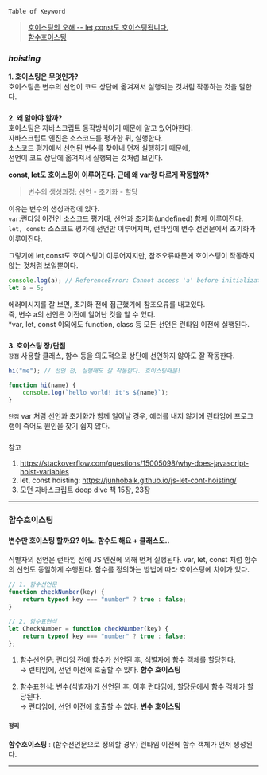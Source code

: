 `Table of Keyword`

> [호이스팅의 오해 -- let,const도 호이스팅됩니다.](#hoisting)  
> [함수호이스팅](#함수호이스팅)

### _hoisting_

**1. 호이스팅은 무엇인가?**  
 호이스팅은 변수의 선언이 코드 상단에 옮겨져서 실행되는 것처럼 작동하는 것을 말한다.

###

**2. 왜 알아야 할까?**  
호이스팅은 자바스크립트 동작방식이기 때문에 알고 있어야한다.  
자바스크립트 엔진은 소스코드를 평가한 뒤, 실행한다.  
소스코드 평가에서 선언된 변수를 찾아내 먼저 실행하기 때문에,  
선언이 코드 상단에 옮겨져서 실행되는 것처럼 보인다.

**const, let도 호이스팅이 이루어진다. 근데 왜 var랑 다르게 작동할까?**

> 변수의 생성과정: 선언 - 초기화 - 할당

이유는 변수의 생성과정에 있다.  
`var`:런타임 이전인 소스코드 평가때, 선언과 초기화(undefined) 함께 이루어진다.  
`let, const`: 소스코드 평가에 선언만 이루어지며, 런타임에 변수 선언문에서 초기화가 이루어진다.

그렇기에 let,const도 호이스팅이 이루어지지만, 참조오류때문에 호이스팅이 작동하지 않는 것처럼 보일뿐이다.

```javascript
console.log(a); // ReferenceError: Cannot access 'a' before initialization
let a = 5;
```

에러메시지를 잘 보면, 초기화 전에 접근했기에 참조오류를 내고있다.  
즉, 변수 a의 선언은 이전에 일어난 것을 알 수 있다.  
\*var, let, const 이외에도 function, class 등 모든 선언은 런타임 이전에 실행된다.

###

**3. 호이스팅 장/단점**  
`장점` 사용할 클래스, 함수 등을 의도적으로 상단에 선언하지 않아도 잘 작동한다.

```javascript
hi("me"); // 선언 전, 실행해도 잘 작동한다. 호이스팅때문!

function hi(name) {
    console.log(`hello world! it's ${name}`);
}
```

`단점` var 처럼 선언과 초기화가 함께 일어날 경우, 에러를 내지 않기에
런타임에 프로그램이 죽어도 원인을 찾기 쉽지 않다.

###

참고

1. https://stackoverflow.com/questions/15005098/why-does-javascript-hoist-variables
2. let, const hoisting: https://junhobaik.github.io/js-let-cont-hoisting/
3. 모던 자바스크립트 deep dive 책 15장, 23장

---

### 함수호이스팅

#### 변수만 호이스팅 할까요? 아뇨. 함수도 해요 + 클래스도..

식별자의 선언은 런타임 전에 JS 엔진에 의해 먼저 실행된다. var, let, const 처럼 함수의 선언도 동일하게 수행된다.
함수를 정의하는 방법에 따라 호이스팅에 차이가 있다.

```javascript
// 1. 함수선언문
function checkNumber(key) {
    return typeof key === "number" ? true : false;
}

// 2. 함수표현식
let CheckNumber = function checkNumber(key) {
    return typeof key === "number" ? true : false;
};
```

1. 함수선언문: 런타임 전에 함수가 선언된 후, 식별자에 함수 객체를 할당한다.  
   → 런타임에, 선언 이전에 호출할 수 있다. **함수 호이스팅**

2. 함수표현식: 변수(식별자)가 선언된 후, 이후 런타임에, 할당문에서 함수 객체가 할당된다.  
   → 런타임에, 선언 이전에 호출할 수 없다. **변수 호이스팅**

#### `정리`

**함수호이스팅** : (함수선언문으로 정의할 경우) 런타임 이전에 함수 객체가 먼저 생성된다.

---
